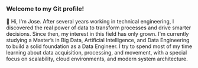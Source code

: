 ### Welcome to my Git profile!

👋 Hi, I'm Jose.
After several years working in technical engineering, I discovered the real power of data to transform processes and drive smarter decisions. Since then, my interest in this field has only grown. I'm currently studying a Master’s in Big Data, Artificial Intelligence, and Data Engineering to build a solid foundation as a Data Engineer.
I try to spend most of my time learning about data acquisition, processing, and movement, with a special focus on scalability, cloud environments, and modern system architecture.
